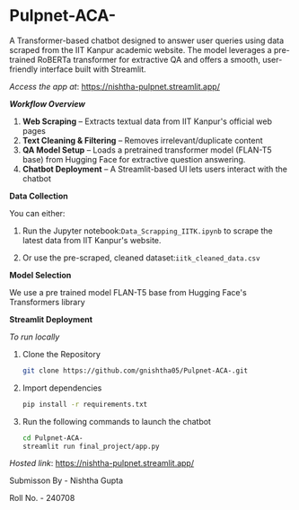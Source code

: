 # Pulpnet-ACA-
A Transformer-based chatbot designed to answer user queries using data scraped from the IIT Kanpur academic website. The model leverages a pre-trained RoBERTa transformer for extractive QA and offers a smooth, user-friendly interface built with Streamlit.

*Access the app at*: https://nishtha-pulpnet.streamlit.app/

***Workflow Overview***
1. **Web Scraping** – Extracts textual data from IIT Kanpur's official web pages      
2. **Text Cleaning & Filtering** – Removes irrelevant/duplicate content   
3. **QA Model Setup** – Loads a pretrained transformer model (FLAN-T5 base) from Hugging Face for extractive question answering.
4. **Chatbot Deployment** – A Streamlit-based UI lets users interact with the chatbot

**Data Collection**

You can either:
1. Run the Jupyter notebook:```Data_Scrapping_IITK.ipynb``` to scrape the latest data from IIT Kanpur's website.

2. Or use the pre-scraped, cleaned dataset:```iitk_cleaned_data.csv```


**Model Selection**

We use a pre trained model FLAN-T5 base from Hugging Face's Transformers library 

**Streamlit Deployment**

*To run locally*

 1. Clone the Repository
   
    ```bash
    git clone https://github.com/gnishtha05/Pulpnet-ACA-.git
    ```
 2. Import dependencies
      
    ```bash
    pip install -r requirements.txt
    ```
 3. Run the following commands to launch the chatbot
      
    ```bash
    cd Pulpnet-ACA-
    streamlit run final_project/app.py
    ```

*Hosted link*: https://nishtha-pulpnet.streamlit.app/






Submisson By - Nishtha Gupta

Roll No. - 240708

